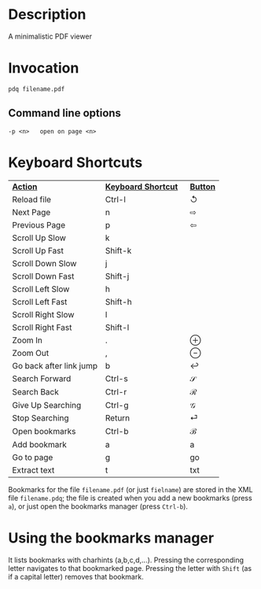 Description
===========

A minimalistic PDF viewer

Invocation
==========

    pdq filename.pdf

Command line options
--------------------

    -p <n>   open on page <n>

Keyboard Shortcuts
==================

<table>
<tr>
<td><b><u>Action</u></b></td><td><b><u>Keyboard Shortcut</u></b>&nbsp;&nbsp;</td><td><b><u>Button</u></b></td>
</tr><tr>
<td>Reload file</td><td>Ctrl-l</td><td>↺</td>
</tr><tr>
<td>Next Page</td><td>n</td><td>⇨</td>
</tr><tr>
<td>Previous Page</td><td>p</td><td>⇦</td>
</tr><tr>
<td>Scroll Up Slow</td><td>k</td><td></td>
</tr><tr>
<td>Scroll Up Fast</td><td>Shift-k</td><td></td>
</tr><tr>
<td>Scroll Down Slow</td><td>j</td><td></td>
</tr><tr>
<td>Scroll Down Fast</td><td>Shift-j</td><td></td>
</tr><tr>
<td>Scroll Left Slow</td><td>h</td><td></td>
</tr><tr>
<td>Scroll Left Fast</td><td>Shift-h</td><td></td>
</tr><tr>
<td>Scroll Right Slow</td><td>l</td><td></td>
</tr><tr>
<td>Scroll Right Fast</td><td>Shift-l</td><td></td>
</tr><tr>
<td>Zoom In</td><td>.</td><td>⊕</td>
</tr><tr>
<td>Zoom Out</td><td>,</td><td>⊖</td>
</tr><tr>
<td>Go back after link jump</td><td>b</td><td>↩</td>
</tr><tr>
<td>Search Forward</td><td>Ctrl-s</td><td>𝒮</td>
</tr><tr>
<td>Search Back</td><td>Ctrl-r</td><td>ℛ</td>
</tr><tr>
<td>Give Up Searching</td><td>Ctrl-g</td><td>𝒢</td>
</tr><tr>
<td>Stop Searching</td><td>Return</td><td>⏎</td>
</tr><tr>
<td>Open bookmarks</td><td>Ctrl-b</td><td>ℬ</td>
</tr><tr>
<td>Add bookmark</td><td>a</td><td>a</td>
</tr><tr>
<td>Go to page</td><td>g</td><td>go</td>
</tr><tr>
<td>Extract text</td><td>t</td><td>txt</td>
</tr>
</table>

Bookmarks for the file `filename.pdf` (or just `fielname`) are stored in the XML file `filename.pdq`;
the file is created when you add a new bookmarks (press `a`), or just open the bookmarks manager (press `Ctrl-b`).

Using the bookmarks manager
===========================

It lists bookmarks with charhints (a,b,c,d,...). Pressing the corresponding
letter navigates to that bookmarked page. Pressing the letter with `Shift`
(as if a capital letter) removes that bookmark.
